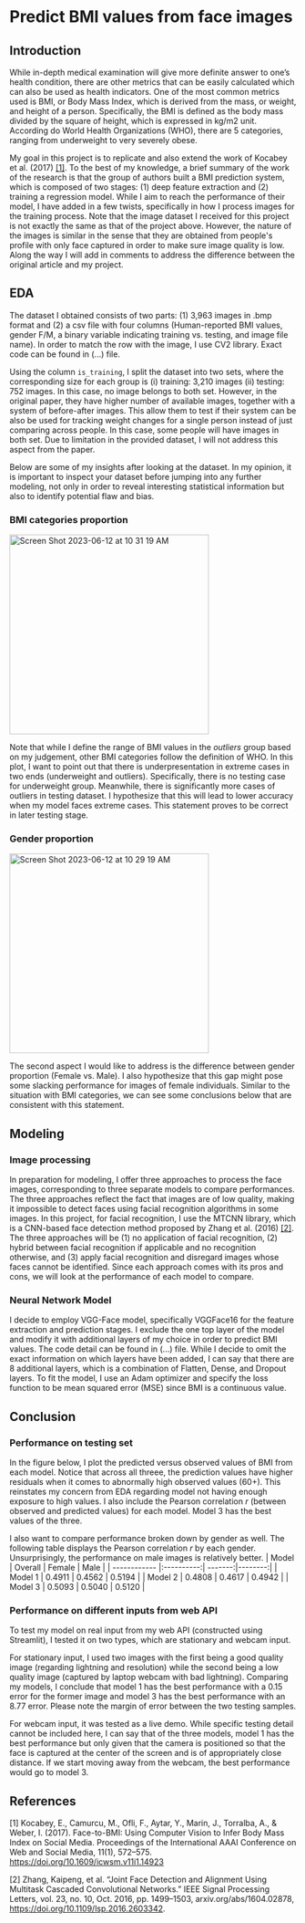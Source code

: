 # Predict BMI values from face images

## Introduction 
While in-depth medical examination will give more definite answer to one’s health condition, there are other metrics that can be easily calculated which can also be used as health indicators. One of the most common metrics used is BMI, or Body Mass Index, which is derived from the mass, or weight, and height of a person. Specifically, the BMI is defined as the body mass divided by the square of height, which is expressed in kg/m2 unit. According do World Health Organizations (WHO), there are 5 categories, ranging from underweight to very severely obese. 

My goal in this project is to replicate and also extend the work of Kocabey et al. (2017) [[1]](#1). To the best of my knowledge, a brief summary of the work of the research is that the group of authors built a BMI prediction system, which is composed of two stages: (1) deep feature extraction and (2) training a regression model. While I aim to reach the performance of their model, I have added in a few twists, specifically in how I process images for the training process. Note that the image dataset I received for this project is not exactly the same as that of the project above. However, the nature of the images is similar in the sense that they are obtained from people's profile with only face captured in order to make sure image quality is low. Along the way I will add in comments to address the difference between the original article and my project. 

## EDA
The dataset I obtained consists of two parts: (1) 3,963 images in .bmp format and (2) a csv file with four columns (Human-reported BMI values, gender F/M, a binary variable indicating training vs. testing, and image file name). In order to match the row with the image, I use CV2 library. Exact code can be found in (...) file. 

Using the column `is_training`, I split the dataset into two sets, where the corresponding size for each group is (i) training: 3,210 images (ii) testing: 752 images. In this case, no image belongs to both set. However, in the original paper, they have higher number of available images, together with a system of before-after images. This allow them to test if their system can be also be used for tracking weight changes for a single person instead of just comparing across people. In this case, some people will have images in both set. Due to limitation in the provided dataset, I will not address this aspect from the paper.  

Below are some of my insights after looking at the dataset. In my opinion, it is important to inspect your dataset before jumping into any further modeling, not only in order to reveal interesting statistical information but also to identify potential flaw and bias. 

### BMI categories proportion 

<img width="350" alt="Screen Shot 2023-06-12 at 10 31 19 AM" src="https://github.com/dangtr1910/bmi_prediction/assets/108795992/e94797ed-07a2-453c-a093-f22d4a9dbfe9">

Note that while I define the range of BMI values in the *outliers* group based on my judgement, other BMI categories follow the definition of WHO. In this plot, I want to point out that there is underpresentation in extreme cases in two ends (underweight and outliers). Specifically, there is no testing case for underweight group. Meanwhile, there is significantly more cases of outliers in testing dataset. I hypothesize that this will lead to lower accuracy when my model faces extreme cases. This statement proves to be correct in later testing stage. 

### Gender proportion 
<img width="350" alt="Screen Shot 2023-06-12 at 10 29 19 AM" src="https://github.com/dangtr1910/bmi_prediction/assets/108795992/b242df4f-84bd-408a-9bd7-8c14feb0751a">

The second aspect I would like to address is the difference between gender proportion (Female vs. Male). I also hypothesize that this gap might pose some slacking performance for images of female individuals. Similar to the situation with BMI categories, we can see some conclusions below that are consistent with this statement. 

## Modeling 

### Image processing 
In preparation for modeling, I offer three approaches to process the face images, corresponding to three separate models to compare performances. The three approaches reflect the fact that images are of low quality, making it impossible to detect faces using facial recognition algorithms in some images. In this project, for facial recognition, I use the MTCNN library, which is a CNN-based face detection method proposed by Zhang et al. (2016) [[2]](#2). The three approaches will be (1) no application of facial recognition, (2) hybrid between facial recognition if applicable and no recognition otherwise, and (3) apply facial recognition and disregard images whose faces cannot be identified. Since each approach comes with its pros and cons, we will look at the performance of each model to compare. 

### Neural Network Model
I decide to employ VGG-Face model, specifically VGGFace16 for the feature extraction and prediction stages. I exclude the one top layer of the model and modify it with additional layers of my choice in order to predict BMI values. The code detail can be found in (...) file. While I decide to omit the exact information on which layers have been added, I can say that there are 8 additional layers, which is a combination of Flatten, Dense, and Dropout layers. To fit the model, I use an Adam optimizer and specify the loss function to be mean squared error (MSE) since BMI is a continuous value. 

## Conclusion 
### Performance on testing set 
In the figure below, I plot the predicted versus observed values of BMI from each model. Notice that across all threee, the prediction values have higher residuals when it comes to abnormally high observed values (60+). This reinstates my concern from EDA regarding model not having enough exposure to high values. I also include the Pearson correlation *r* (between observed and predicted values) for each model. Model 3 has the best values of the three. 

I also want to compare performance broken down by gender as well. The following table displays the Pearson correlation *r* by each gender. Unsurprisingly, the performance on male images is relatively better. 
| Model        | Overall    | Female  | Male    |
| ------------ |:----------:| -------:|--------:|
| Model 1      | 0.4911     | 0.4562  | 0.5194  |
| Model 2      | 0.4808     | 0.4617  | 0.4942  |
| Model 3      | 0.5093     | 0.5040  | 0.5120  |

### Performance on different inputs from web API
To test my model on real input from my web API (constructed using Streamlit), I tested it on two types, which are stationary and webcam input. 

For stationary input, I used two images with the first being a good quality image (regarding lightning and resolution) while the second being a low quality image (captured by laptop webcam with bad lightning). Comparing my models, I conclude that model 1 has the best performance with a 0.15 error for the former image and model 3 has the best performance with an 8.77 error. Please note the margin of error between the two testing samples. 

For webcam input, it was tested as a live demo. While specific testing detail cannot be included here, I can say that of the three models, model 1 has the best performance but only given that the camera is positioned so that the face is captured at the center of the screen and is of appropriately close distance. If we start moving away from the webcam, the best performance would go to model 3. 


## References
<a id="1">[1]</a> 
Kocabey, E., Camurcu, M., Ofli, F., Aytar, Y., Marin, J., Torralba, A., & Weber, I. (2017). Face-to-BMI: Using Computer Vision to Infer Body Mass Index on Social Media. Proceedings of the International AAAI Conference on Web and Social Media, 11(1), 572–575. https://doi.org/10.1609/icwsm.v11i1.14923

<a id="2">[2]</a> 
Zhang, Kaipeng, et al. “Joint Face Detection and Alignment Using Multitask Cascaded Convolutional Networks.” IEEE Signal Processing Letters, vol. 23, no. 10, Oct. 2016, pp. 1499–1503, arxiv.org/abs/1604.02878, https://doi.org/10.1109/lsp.2016.2603342.

